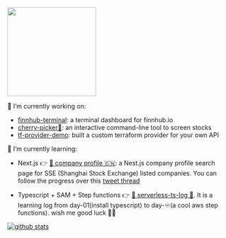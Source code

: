 <img src="https://media.giphy.com/media/26xBwdIuRJiAIqHwA/giphy.gif" width=200 />

🔭 I’m currently working on:

- [finnhub-terminal](https://github.com/applegreengrape/finnhub-terminal): a terminal dashboard for finnhub.io
- [cherry-picker🍒](https://github.com/applegreengrape/cherry-picker): an interactive command-line tool to screen stocks
- [tf-provider-demo](https://github.com/applegreengrape/tf-provider-demo): built a custom terraform provider for your own API

🌱 I’m currently learning:
- Next.js 👉 [📇 company profile 🇨🇳](https://github.com/applegreengrape/bizInfo): a Nest.js company profile search page for SSE (Shanghai Stock Exchange) listed companies. You can follow the progress over this [tweet thread](https://twitter.com/applegreengrap2/status/1355233872896778242?s=20)

- Typescript + SAM + Step functions 👉 [🌵 serverless-ts-log 🚀](https://github.com/applegreengrape/serverless-ts-log). It is a learning log from day-01(install typescript) to day-♾️(a cool aws step functions). wish me good luck 🤞🏻

[![github stats](https://github-readme-stats.vercel.app/api?username=applegreengrape&show_icons=true&theme=radical)](https://github.com/anuraghazra/github-readme-stats)

<!--
**applegreengrape/applegreengrape** is a ✨ _special_ ✨ repository because its `README.md` (this file) appears on your GitHub profile.
Here are some ideas to get you started:

- 🔭 I’m currently working on ...
- 🌱 I’m currently learning ...
- 👯 I’m looking to collaborate on ...
- 🤔 I’m looking for help with ...
- 💬 Ask me about ...
- 📫 How to reach me: ...
- 😄 Pronouns: ...
- ⚡ Fun fact: ...
-->
